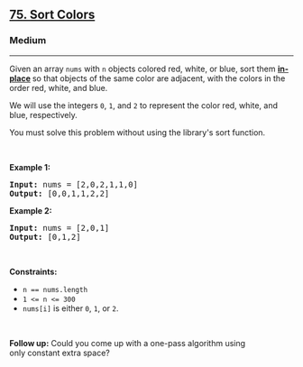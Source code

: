<h2><a href="https://leetcode.com/problems/sort-colors/">75. Sort Colors</a></h2><h3>Medium</h3><hr><div style="user-select: auto;"><p style="user-select: auto;">Given an array <code style="user-select: auto;">nums</code> with <code style="user-select: auto;">n</code> objects colored red, white, or blue, sort them <strong style="user-select: auto;"><a href="https://en.wikipedia.org/wiki/In-place_algorithm" target="_blank" style="user-select: auto;">in-place</a> </strong>so that objects of the same color are adjacent, with the colors in the order red, white, and blue.</p>

<p style="user-select: auto;">We will use the integers <code style="user-select: auto;">0</code>, <code style="user-select: auto;">1</code>, and <code style="user-select: auto;">2</code> to represent the color red, white, and blue, respectively.</p>

<p style="user-select: auto;">You must solve this problem without using the library's sort function.</p>

<p style="user-select: auto;">&nbsp;</p>
<p style="user-select: auto;"><strong class="example" style="user-select: auto;">Example 1:</strong></p>

<pre style="user-select: auto;"><strong style="user-select: auto;">Input:</strong> nums = [2,0,2,1,1,0]
<strong style="user-select: auto;">Output:</strong> [0,0,1,1,2,2]
</pre>

<p style="user-select: auto;"><strong class="example" style="user-select: auto;">Example 2:</strong></p>

<pre style="user-select: auto;"><strong style="user-select: auto;">Input:</strong> nums = [2,0,1]
<strong style="user-select: auto;">Output:</strong> [0,1,2]
</pre>

<p style="user-select: auto;">&nbsp;</p>
<p style="user-select: auto;"><strong style="user-select: auto;">Constraints:</strong></p>

<ul style="user-select: auto;">
	<li style="user-select: auto;"><code style="user-select: auto;">n == nums.length</code></li>
	<li style="user-select: auto;"><code style="user-select: auto;">1 &lt;= n &lt;= 300</code></li>
	<li style="user-select: auto;"><code style="user-select: auto;">nums[i]</code> is either <code style="user-select: auto;">0</code>, <code style="user-select: auto;">1</code>, or <code style="user-select: auto;">2</code>.</li>
</ul>

<p style="user-select: auto;">&nbsp;</p>
<p style="user-select: auto;"><strong style="user-select: auto;">Follow up:</strong>&nbsp;Could you come up with a one-pass algorithm using only&nbsp;constant extra space?</p>
</div>